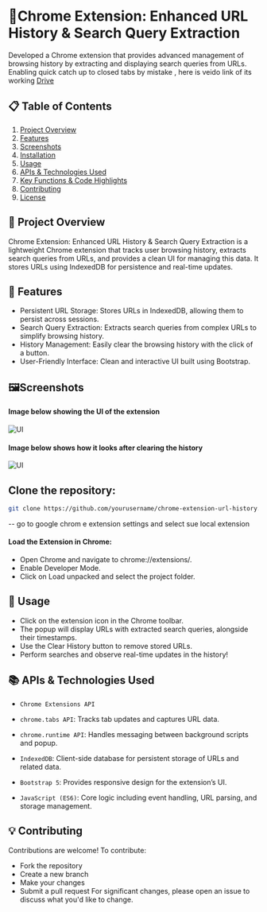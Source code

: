 
# 🚀Chrome Extension: Enhanced URL History & Search Query Extraction

Developed a Chrome extension that provides advanced management of browsing history by extracting and displaying search queries from URLs.
Enabling quick catch up to closed tabs by mistake , here is veido link of its working [Drive](https://drive.google.com/file/d/1ilEq17QNPAR83-cNNp6POEK-FTei95LC/view)

## 📋 Table of Contents
1. [Project Overview](#project-overview)
2. [Features](#features)
3. [Screenshots](https://github.com/webermayank/WebHis#%EF%B8%8Fscreenshots)
4. [Installation](#installation)
5. [Usage](#usage)
6. [APIs & Technologies Used](#apis--technologies-used)
7. [Key Functions & Code Highlights](#key-functions--code-highlights)
8. [Contributing](#contributing)
9. [License](#license)

## 📖 Project Overview 
Chrome Extension: Enhanced URL History & Search Query Extraction is a lightweight Chrome extension that tracks user browsing history, extracts search queries from URLs, and provides a clean UI for managing this data. It stores URLs using IndexedDB for persistence and real-time updates.




## 🌟 Features
- Persistent URL Storage: Stores URLs in IndexedDB, allowing them to persist across sessions.
- Search Query Extraction: Extracts search queries from complex URLs to simplify browsing history.
- History Management: Easily clear the browsing history with the click of a button.
- User-Friendly Interface: Clean and interactive UI built using Bootstrap.
## 🖼️Screenshots
#### Image below showing the UI of the extension
![UI](./images/ss1 )

#### Image below shows how it looks after clearing the history
![UI](./images/ss2)



## Clone the repository:

```bash
git clone https://github.com/yourusername/chrome-extension-url-history.git

```
-- go to google chrom e extension settings and select sue local extension

#### Load the Extension in Chrome:

- Open Chrome and navigate to chrome://extensions/.
- Enable Developer Mode.
- Click on Load unpacked and select the project folder.




## 🎯 Usage

- Click on the extension icon in the Chrome toolbar.
- The popup will display URLs with extracted search queries, alongside their timestamps.
- Use the Clear History button to remove stored URLs.
- Perform searches and observe real-time updates in the history!
## 📚 APIs & Technologies Used
- `Chrome Extensions API`

- `chrome.tabs API`: Tracks tab updates and captures URL data.
- `chrome.runtime API`: Handles messaging between background scripts and popup.
- `IndexedDB`: Client-side database for persistent storage of URLs and related data.

- `Bootstrap 5`: Provides responsive design for the extension’s UI.

- `JavaScript (ES6)`: Core logic including event handling, URL parsing, and storage management.
## 💡 Contributing
Contributions are welcome! To contribute:

- Fork the repository
- Create a new branch
- Make your changes
- Submit a pull request
For significant changes, please open an issue to discuss what you'd like to change.
